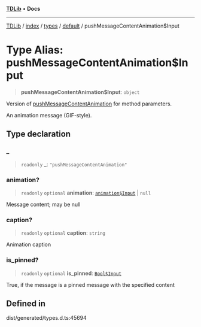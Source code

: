 [**TDLib**](../../../../../../README.md) • **Docs**

***

[TDLib](../../../../../../modules.md) / [index](../../../../../README.md) / [types](../../../README.md) / [default](../README.md) / pushMessageContentAnimation$Input

# Type Alias: pushMessageContentAnimation$Input

> **pushMessageContentAnimation$Input**: `object`

Version of [pushMessageContentAnimation](pushMessageContentAnimation.md) for method parameters.

An animation message (GIF-style).

## Type declaration

### \_

> `readonly` **\_**: `"pushMessageContentAnimation"`

### animation?

> `readonly` `optional` **animation**: [`animation$Input`](animation$Input.md) \| `null`

Message content; may be null

### caption?

> `readonly` `optional` **caption**: `string`

Animation caption

### is\_pinned?

> `readonly` `optional` **is\_pinned**: [`Bool$Input`](Bool$Input.md)

True, if the message is a pinned message with the specified content

## Defined in

dist/generated/types.d.ts:45694
